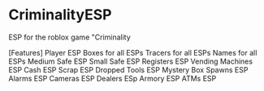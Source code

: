 # CriminalityESP
ESP for the roblox game "Criminality

[Features]
Player ESP
Boxes for all ESPs
Tracers for all ESPs
Names for all ESPs
Medium Safe ESP
Small Safe ESP
Registers ESP
Vending Machines ESP
Cash ESP
Scrap ESP
Dropped Tools ESP
Mystery Box Spawns ESP
Alarms ESP
Cameras ESP
Dealers ESp
Armory ESP
ATMs ESP
